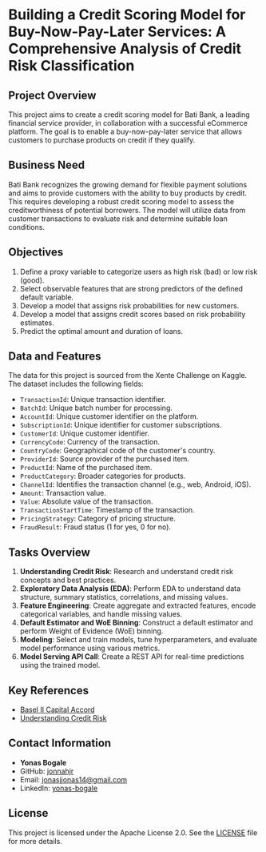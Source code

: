 # Building a Credit Scoring Model for Buy-Now-Pay-Later Services: A Comprehensive Analysis of Credit Risk Classification

## Project Overview
This project aims to create a credit scoring model for Bati Bank, a leading financial service provider, in collaboration with a successful eCommerce platform. The goal is to enable a buy-now-pay-later service that allows customers to purchase products on credit if they qualify.

## Business Need
Bati Bank recognizes the growing demand for flexible payment solutions and aims to provide customers with the ability to buy products by credit. This requires developing a robust credit scoring model to assess the creditworthiness of potential borrowers. The model will utilize data from customer transactions to evaluate risk and determine suitable loan conditions.

## Objectives
1. Define a proxy variable to categorize users as high risk (bad) or low risk (good).
2. Select observable features that are strong predictors of the defined default variable.
3. Develop a model that assigns risk probabilities for new customers.
4. Develop a model that assigns credit scores based on risk probability estimates.
5. Predict the optimal amount and duration of loans.

## Data and Features
The data for this project is sourced from the Xente Challenge on Kaggle. The dataset includes the following fields:
- `TransactionId`: Unique transaction identifier.
- `BatchId`: Unique batch number for processing.
- `AccountId`: Unique customer identifier on the platform.
- `SubscriptionId`: Unique identifier for customer subscriptions.
- `CustomerId`: Unique customer identifier.
- `CurrencyCode`: Currency of the transaction.
- `CountryCode`: Geographical code of the customer's country.
- `ProviderId`: Source provider of the purchased item.
- `ProductId`: Name of the purchased item.
- `ProductCategory`: Broader categories for products.
- `ChannelId`: Identifies the transaction channel (e.g., web, Android, iOS).
- `Amount`: Transaction value.
- `Value`: Absolute value of the transaction.
- `TransactionStartTime`: Timestamp of the transaction.
- `PricingStrategy`: Category of pricing structure.
- `FraudResult`: Fraud status (1 for yes, 0 for no).

## Tasks Overview
1. **Understanding Credit Risk**: Research and understand credit risk concepts and best practices.
2. **Exploratory Data Analysis (EDA)**: Perform EDA to understand data structure, summary statistics, correlations, and missing values.
3. **Feature Engineering**: Create aggregate and extracted features, encode categorical variables, and handle missing values.
4. **Default Estimator and WoE Binning**: Construct a default estimator and perform Weight of Evidence (WoE) binning.
5. **Modeling**: Select and train models, tune hyperparameters, and evaluate model performance using various metrics.
6. **Model Serving API Call**: Create a REST API for real-time predictions using the trained model.

## Key References
- [Basel II Capital Accord](https://www.bis.org/publ/bcbs128.pdf)
- [Understanding Credit Risk](https://www.hkma.gov.hk/media/eng/doc/key-functions/financial-infrastructure/alternative_credit_scoring.pdf)

## Contact Information
- **Yonas Bogale**
- GitHub: [jonnahjr](https://github.com/jonnahjr)
- Email: [jonasjjonas14@gmail.com](mailto:jonasjjonas14@gmail.com)
- LinkedIn: [yonas-bogale](https://www.linkedin.com/in/yonas-bogale)

## License
This project is licensed under the Apache License 2.0. See the [LICENSE](LICENSE) file for more details.
